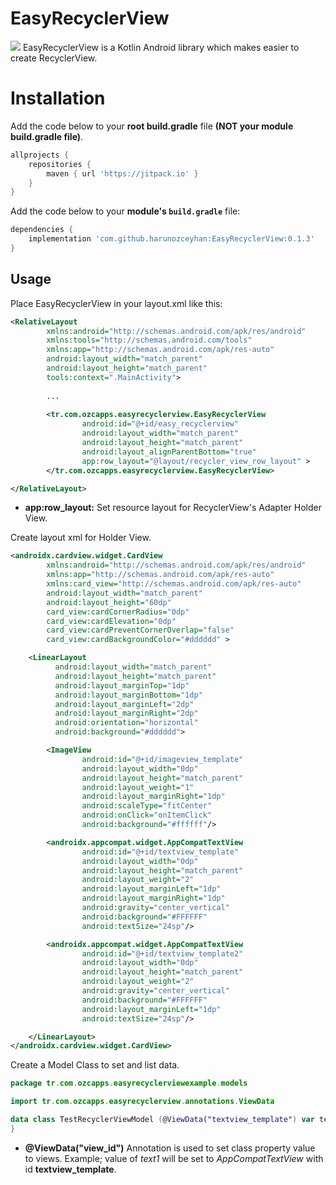 # EasyRecyclerView
[![](https://jitpack.io/v/harunozceyhan/EasyRecyclerView.svg)](https://jitpack.io/#harunozceyhan/EasyRecyclerView)
EasyRecyclerView is a Kotlin Android library which makes easier to create RecyclerView.

# Installation
Add the code below to your **root build.gradle** file **(NOT your module build.gradle file)**.
```gradle
allprojects {
    repositories {
        maven { url 'https://jitpack.io' }
    }
}
```

Add the code below to your **module's `build.gradle`** file:

```gradle
dependencies {
	implementation 'com.github.harunozceyhan:EasyRecyclerView:0.1.3'
}
```

## Usage
Place EasyRecyclerView in your layout.xml like this:
```XML
<RelativeLayout
        xmlns:android="http://schemas.android.com/apk/res/android"
        xmlns:tools="http://schemas.android.com/tools"
        xmlns:app="http://schemas.android.com/apk/res-auto"
        android:layout_width="match_parent"
        android:layout_height="match_parent"
        tools:context=".MainActivity">
        
        ...
    
        <tr.com.ozcapps.easyrecyclerview.EasyRecyclerView
                android:id="@+id/easy_recyclerview"
                android:layout_width="match_parent"
                android:layout_height="match_parent"
                android:layout_alignParentBottom="true"
                app:row_layout="@layout/recycler_view_row_layout" >
        </tr.com.ozcapps.easyrecyclerview.EasyRecyclerView>

</RelativeLayout>
```

+ **app:row_layout:** Set resource layout for RecyclerView's Adapter Holder View. 

Create layout xml for Holder View.

```XML
<androidx.cardview.widget.CardView
        xmlns:android="http://schemas.android.com/apk/res/android"
        xmlns:app="http://schemas.android.com/apk/res-auto"
        xmlns:card_view="http://schemas.android.com/apk/res-auto"
        android:layout_width="match_parent"
        android:layout_height="60dp"
        card_view:cardCornerRadius="0dp"
        card_view:cardElevation="0dp"
        card_view:cardPreventCornerOverlap="false"
        card_view:cardBackgroundColor="#dddddd" >

    <LinearLayout
          android:layout_width="match_parent"
          android:layout_height="match_parent"
          android:layout_marginTop="1dp"
          android:layout_marginBottom="1dp"
          android:layout_marginLeft="2dp"
          android:layout_marginRight="2dp"
          android:orientation="horizontal"
          android:background="#dddddd">

        <ImageView
                android:id="@+id/imageview_template"
                android:layout_width="0dp"
                android:layout_height="match_parent"
                android:layout_weight="1"
                android:layout_marginRight="1dp"
                android:scaleType="fitCenter"
                android:onClick="onItemClick"
                android:background="#ffffff"/>

        <androidx.appcompat.widget.AppCompatTextView
                android:id="@+id/textview_template"
                android:layout_width="0dp"
                android:layout_height="match_parent"
                android:layout_weight="2"
                android:layout_marginLeft="1dp"
                android:layout_marginRight="1dp"
                android:gravity="center_vertical"
                android:background="#FFFFFF"
                android:textSize="24sp"/>

        <androidx.appcompat.widget.AppCompatTextView
                android:id="@+id/textview_template2"
                android:layout_width="0dp"
                android:layout_height="match_parent"
                android:layout_weight="2"
                android:gravity="center_vertical"
                android:background="#FFFFFF"
                android:layout_marginLeft="1dp"
                android:textSize="24sp"/>

    </LinearLayout>
</androidx.cardview.widget.CardView>
```

Create a Model Class to set and list data. 
```Kotlin
package tr.com.ozcapps.easyrecyclerviewexample.models

import tr.com.ozcapps.easyrecyclerview.annotations.ViewData

data class TestRecyclerViewModel (@ViewData("textview_template") var text1: String, @ViewData("textview_template2") var text2: String, @ViewData("imageview_template") var imageUrl: String) {
}
```
+ **@ViewData("view_id")** Annotation is used to set class property value to views. Example; value of *text1* will be set to *AppCompatTextView* with id **textview_template**.
